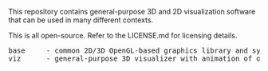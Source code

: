 This repository contains general-purpose 3D and 2D visualization software that can be used in
many different contexts.

This is all open-source.  Refer to the LICENSE.md for licensing details.

<pre>
base     - common 2D/3D OpenGL-based graphics library and system functions
viz      - general-purpose 3D visualizer with animation of objects from a JSON file
</pre>
